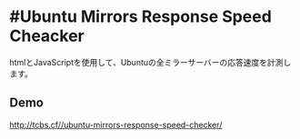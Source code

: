 #Ubuntu Mirrors Response Speed Cheacker
====
htmlとJavaScriptを使用して、Ubuntuの全ミラーサーバーの応答速度を計測します。
## Demo
http://tcbs.cf//ubuntu-mirrors-response-speed-checker/
